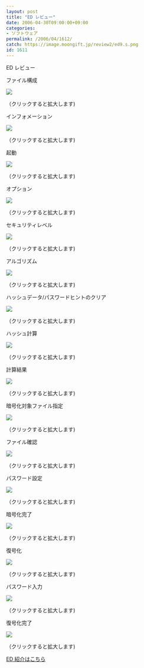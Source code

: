 ```yaml
---
layout: post
title: "ED レビュー"
date: 2006-04-30T09:00:00+09:00
categories:
- ソフトウェア
permalink: /2006/04/1612/
catch: https://image.moongift.jp/review2/ed9.s.png
id: 1611
---
```

ED レビュー   
<!--more-->

ファイル構成

  

[![](https://image.moongift.jp/review2/ed1.s.png)](https://image.moongift.jp/review2/ed1.png)  
  
（クリックすると拡大します)

  

インフォメーション

  

[![](https://image.moongift.jp/review2/ed2.s.png)](https://image.moongift.jp/review2/ed2.png)  
  
（クリックすると拡大します)

  

起動

  

[![](https://image.moongift.jp/review2/ed3.s.png)](https://image.moongift.jp/review2/ed3.png)  
  
（クリックすると拡大します)

  

オプション

  

[![](https://image.moongift.jp/review2/ed4.s.png)](https://image.moongift.jp/review2/ed4.png)  
  
（クリックすると拡大します)

  

セキュリティレベル

  

[![](https://image.moongift.jp/review2/ed5.s.png)](https://image.moongift.jp/review2/ed5.png)  
  
（クリックすると拡大します)

  

アルゴリズム

  

[![](https://image.moongift.jp/review2/ed6.s.png)](https://image.moongift.jp/review2/ed6.png)  
  
（クリックすると拡大します)

  

ハッシュデータ/パスワードヒントのクリア

  

[![](https://image.moongift.jp/review2/ed7.s.png)](https://image.moongift.jp/review2/ed7.png)  
  
（クリックすると拡大します)

  

ハッシュ計算

  

[![](https://image.moongift.jp/review2/ed8.s.png)](https://image.moongift.jp/review2/ed8.png)  
  
（クリックすると拡大します)

  

計算結果

  

[![](https://image.moongift.jp/review2/ed9.s.png)](https://image.moongift.jp/review2/ed9.png)  
  
（クリックすると拡大します)

  

暗号化対象ファイル指定

  

[![](https://image.moongift.jp/review2/ed10.s.png)](https://image.moongift.jp/review2/ed10.png)  
  
（クリックすると拡大します)

  

ファイル確認

  

[![](https://image.moongift.jp/review2/ed11.s.png)](https://image.moongift.jp/review2/ed11.png)  
  
（クリックすると拡大します)

  

パスワード設定

  

[![](https://image.moongift.jp/review2/ed12.s.png)](https://image.moongift.jp/review2/ed12.png)  
  
（クリックすると拡大します)

  

暗号化完了

  

[![](https://image.moongift.jp/review2/ed13.s.png)](https://image.moongift.jp/review2/ed13.png)  
  
（クリックすると拡大します)

  

復号化

  

[![](https://image.moongift.jp/review2/ed14.s.png)](https://image.moongift.jp/review2/ed14.png)  
  
（クリックすると拡大します)

  

パスワード入力

  

[![](https://image.moongift.jp/review2/ed15.s.png)](https://image.moongift.jp/review2/ed15.png)  
  
（クリックすると拡大します)

  

復号化完了

  

[![](https://image.moongift.jp/review2/ed16.s.png)](https://image.moongift.jp/review2/ed16.png)  
  
（クリックすると拡大します)

  

[ED 紹介はこちら](http://fw.moongift.jp/intro/i-1607.html)

